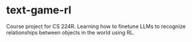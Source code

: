 # text-game-rl
Course project for CS 224R. Learning how to finetune LLMs to recognize relationships between objects in the world using RL.
